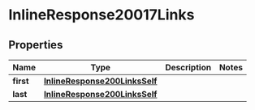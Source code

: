

# InlineResponse20017Links

## Properties

Name | Type | Description | Notes
------------ | ------------- | ------------- | -------------
**first** | [**InlineResponse200LinksSelf**](InlineResponse200LinksSelf.md) |  | 
**last** | [**InlineResponse200LinksSelf**](InlineResponse200LinksSelf.md) |  | 



